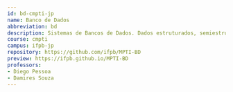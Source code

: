 ```yaml
---
id: bd-cmpti-jp
name: Banco de Dados
abbreviation: bd
description: Sistemas de Bancos de Dados. Dados estruturados, semiestruturados e não estruturados. Modelos de representação e de persistência de dados. Projeto de Banco de Dados. Linguagens e processamento de consultas. Distribuição de dados. Aplicações potenciais e desafios em Banco de Dados.
course: cmpti
campus: ifpb-jp
repository: https://github.com/ifpb/MPTI-BD
preview: https://ifpb.github.io/MPTI-BD
professors:
- Diego Pessoa
- Damires Souza
---
```

